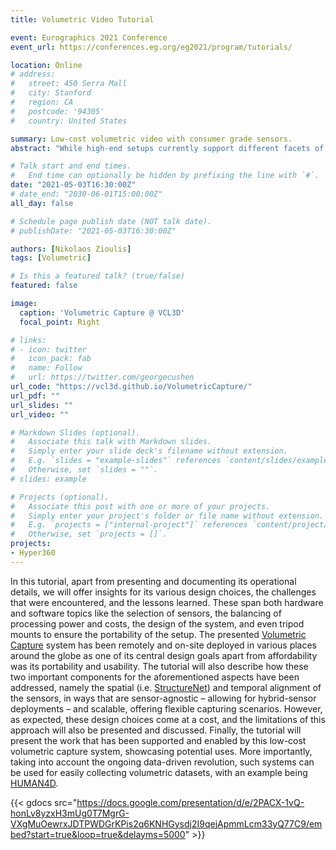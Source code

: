 ```yaml
---
title: Volumetric Video Tutorial

event: Eurographics 2021 Conference
event_url: https://conferences.eg.org/eg2021/program/tutorials/

location: Online
# address:
#   street: 450 Serra Mall
#   city: Stanford
#   region: CA
#   postcode: '94305'
#   country: United States

summary: Low-cost volumetric video with consumer grade sensors.
abstract: "While high-end setups currently support different facets of volumetric capture technology applications like content creation and live telepresence, there is a need to transition towards lower cost, portable setups for digitizing human performances, which are alsomore suitable for experimentation and accessible research. To encourage progress towards this, a low-cost Volumetric Capture system was developed and made openly available along with documentation covering both its software and hardware aspects."

# Talk start and end times.
#   End time can optionally be hidden by prefixing the line with `#`.
date: "2021-05-03T16:30:00Z"
# date_end: "2030-06-01T15:00:00Z"
all_day: false

# Schedule page publish date (NOT talk date).
# publishDate: "2021-05-03T16:30:00Z"

authors: [Nikolaos Zioulis]
tags: [Volumetric]

# Is this a featured talk? (true/false)
featured: false

image:
  caption: 'Volumetric Capture @ VCL3D'
  focal_point: Right

# links:
# - icon: twitter
#   icon_pack: fab
#   name: Follow
#   url: https://twitter.com/georgecushen
url_code: "https://vcl3d.github.io/VolumetricCapture/"
url_pdf: ""
url_slides: ""
url_video: ""

# Markdown Slides (optional).
#   Associate this talk with Markdown slides.
#   Simply enter your slide deck's filename without extension.
#   E.g. `slides = "example-slides"` references `content/slides/example-slides.md`.
#   Otherwise, set `slides = ""`.
# slides: example

# Projects (optional).
#   Associate this post with one or more of your projects.
#   Simply enter your project's folder or file name without extension.
#   E.g. `projects = ["internal-project"]` references `content/project/deep-learning/index.md`.
#   Otherwise, set `projects = []`.
projects:
- Hyper360
---
```


In this tutorial, apart from presenting and documenting its operational details, we will offer insights for its various design choices, the challenges that  were encountered, and the lessons learned. These span both hardware and software topics like the selection of sensors, the balancing of processing power and  costs, the  design of the system, and even tripod mounts to ensure the portability of the setup. The presented [Volumetric Capture](https://vcl3d.github.io/VolumetricCapture/) system has been remotely and on-site deployed in various places around the globe as one of its central design goals apart from affordability was its portability and usability. The tutorial will also describe  how these two important components for the aforementioned aspects have been addressed, namely the spatial (i.e. [StructureNet](https://vcl3d.github.io/StructureNet/)) and temporal alignment of the sensors, in ways that are sensor-agnostic – allowing for hybrid-sensor deployments – and scalable, offering flexible capturing scenarios. However, as expected, these design choices come at a cost, and the limitations of this approach will also be presented and discussed. Finally, the tutorial will present the work that has been supported and enabled by this low-cost volumetric capture system, showcasing potential uses. More importantly, taking into account the ongoing data-driven revolution, such systems can be used for easily collecting volumetric datasets, with an example being [HUMAN4D](https://github.com/tofis/human4d_dataset).

{{< gdocs src="https://docs.google.com/presentation/d/e/2PACX-1vQ-honLv8yzxH3mUg0T7MgrG-VXgMuOewrxJDTPWDGrKPis2q6KNHGysdj2I9qejApmmLcm33yQ77C9/embed?start=true&loop=true&delayms=5000" >}}